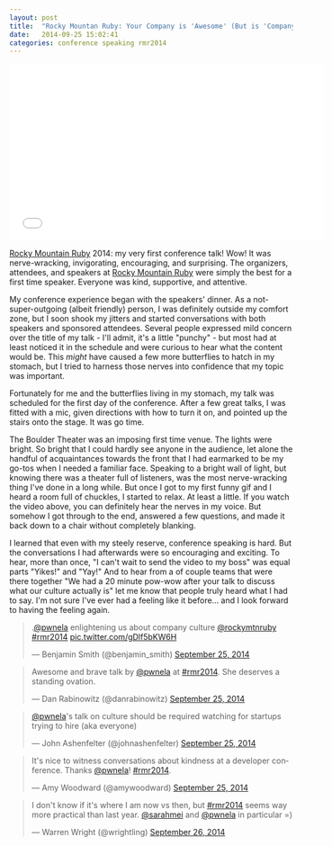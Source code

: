 ```yaml
---
layout: post
title:  "Rocky Mountan Ruby: Your Company is 'Awesome' (But is 'Company Culture' a lie?)"
date:   2014-09-25 15:02:41
categories: conference speaking rmr2014
---
```


<iframe width="560" height="315" src="//www.youtube.com/embed/h1UayuSXBcg" frameborder="0" allowfullscreen></iframe>


[Rocky Mountain Ruby](http://rockymtnruby.com) 2014: my very first conference talk! Wow! It was nerve-wracking, invigorating, encouraging, and surprising. The organizers, attendees, and speakers at [Rocky Mountain Ruby](http://rockymtnruby.com) were simply the best for a first time speaker. Everyone was kind, supportive, and attentive.

My conference experience began with the speakers' dinner. As a not-super-outgoing (albeit friendly) person, I was definitely outside my comfort zone, but I soon shook my jitters and started conversations with both speakers and sponsored attendees. Several people expressed mild concern over the title of my talk - I'll admit, it's a little "punchy" - but most had at least noticed it in the schedule and were curious to hear what the content would be. This *might* have caused a few more butterflies to hatch in my stomach, but I tried to harness those nerves into confidence that my topic was important.

Fortunately for me and the butterflies living in my stomach, my talk was scheduled for the first day of the conference. After a few great talks, I was fitted with a mic, given directions with how to turn it on, and pointed up the stairs onto the stage. It was go time.

The Boulder Theater was an imposing first time venue. The lights were bright. So bright that I could hardly see anyone in the audience, let alone the handful of acquaintances towards the front that I had earmarked to be my go-tos when I needed a familiar face. Speaking to a bright wall of light, but knowing there was a theater full of listeners, was the most nerve-wracking thing I've done in a long while. But once I got to my first funny gif and I heard a room full of chuckles, I started to relax. At least a little. If you watch the video above, you can definitely hear the nerves in my voice. But somehow I got through to the end, answered a few questions, and made it back down to a chair without completely blanking.

I learned that even with my steely reserve, conference speaking is hard. But the conversations I had afterwards were so encouraging and exciting. To hear, more than once, "I can't wait to send the video to my boss" was equal parts "Yikes!" and "Yay!" And to hear from a of couple teams that were there together "We had a 20 minute pow-wow after your talk to discuss what our culture actually is" let me know that people truly heard what I had to say. I'm not sure I've ever had a feeling like it before... and I look forward to having the feeling again.

<blockquote class="twitter-tweet" lang="en"><p>.<a href="https://twitter.com/pwnela">@pwnela</a> enlightening us about company culture <a href="https://twitter.com/rockymtnruby">@rockymtnruby</a> <a href="https://twitter.com/hashtag/rmr2014?src=hash">#rmr2014</a> <a href="http://t.co/gDlf5bKW6H">pic.twitter.com/gDlf5bKW6H</a></p>&mdash; Benjamin Smith (@benjamin_smith) <a href="https://twitter.com/benjamin_smith/status/515236756409810944">September 25, 2014</a></blockquote>
<script async src="//platform.twitter.com/widgets.js" charset="utf-8"></script>

<blockquote class="twitter-tweet" lang="en"><p>Awesome and brave talk by <a href="https://twitter.com/pwnela">@pwnela</a> at <a href="https://twitter.com/hashtag/rmr2014?src=hash">#rmr2014</a>. She deserves a standing ovation.</p>&mdash; Dan Rabinowitz (@danrabinowitz) <a href="https://twitter.com/danrabinowitz/status/515235586869694464">September 25, 2014</a></blockquote>
<script async src="//platform.twitter.com/widgets.js" charset="utf-8"></script>

<blockquote class="twitter-tweet" lang="en"><p><a href="https://twitter.com/pwnela">@pwnela</a>&#39;s talk on culture should be required watching for startups trying to hire (aka everyone)</p>&mdash; John Ashenfelter (@johnashenfelter) <a href="https://twitter.com/johnashenfelter/status/515238835760812032">September 25, 2014</a></blockquote>
<script async src="//platform.twitter.com/widgets.js" charset="utf-8"></script>

<blockquote class="twitter-tweet" lang="en"><p>It&#39;s nice to witness conversations about kindness at a developer conference. Thanks <a href="https://twitter.com/pwnela">@pwnela</a>! <a href="https://twitter.com/hashtag/rmr2014?src=hash">#rmr2014</a>.</p>&mdash; Amy Woodward (@amywoodward) <a href="https://twitter.com/amywoodward/status/515240839220432897">September 25, 2014</a></blockquote>
<script async src="//platform.twitter.com/widgets.js" charset="utf-8"></script>

<blockquote class="twitter-tweet" lang="en"><p>I don&#39;t know if it&#39;s where I am now vs then, but <a href="https://twitter.com/hashtag/rmr2014?src=hash">#rmr2014</a> seems way more practical than last year. <a href="https://twitter.com/sarahmei">@sarahmei</a> and <a href="https://twitter.com/pwnela">@pwnela</a> in particular =)</p>&mdash; Warren Wright (@wrightling) <a href="https://twitter.com/wrightling/status/515538639585939456">September 26, 2014</a></blockquote>
<script async src="//platform.twitter.com/widgets.js" charset="utf-8"></script>
